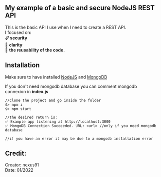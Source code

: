 ## My example of a basic and secure NodeJS REST API

This is the basic API I use when I need to create a REST API.<br>
I focused on:
<br>🔓 <b>security</b>
<br>🎨 <b>clarity</b>
<br>🤝 <b>the reusability of the code.</b>

## Installation

Make sure to have installed <a href="https://nodejs.org/en/">NodeJS</a>
and <a href="https://docs.mongodb.com/manual/installation/">MongoDB</a>

If you don't need mongodb database you can comment mongodb connexion in <b>index.js</b>

```
//clone the project and go inside the folder
$> npm i
$> npm start

//the desired return is:
✅ Example app listening at http://localhost:3000
✅ MongoDB Connection Succeeded. URL: <url> //only if you need mongodb database

//if you have an error it may be due to a mongodb installation error
```

## Credit:

Creator: nexus91<br>
Date: 01/2022